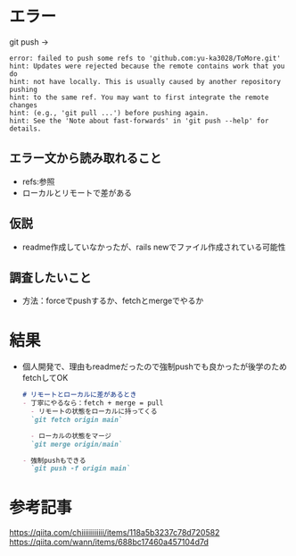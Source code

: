 # エラー
git push -> 
```
error: failed to push some refs to 'github.com:yu-ka3028/ToMore.git'
hint: Updates were rejected because the remote contains work that you do
hint: not have locally. This is usually caused by another repository pushing
hint: to the same ref. You may want to first integrate the remote changes
hint: (e.g., 'git pull ...') before pushing again.
hint: See the 'Note about fast-forwards' in 'git push --help' for details.
```

## エラー文から読み取れること
- refs:参照
- ローカルとリモートで差がある

## 仮説
- readme作成していなかったが、rails newでファイル作成されている可能性

## 調査したいこと
- 方法：forceでpushするか、fetchとmergeでやるか
# 結果
- 個人開発で、理由もreadmeだったので強制pushでも良かったが後学のためfetchしてOK

  ```md
  # リモートとローカルに差があるとき
  - 丁寧にやるなら：fetch + merge = pull
    - リモートの状態をローカルに持ってくる
    `git fetch origin main`

    - ローカルの状態をマージ
    `git merge origin/main`

  - 強制pushもできる
    `git push -f origin main`
  ```

# 参考記事
https://qiita.com/chiiiiiiiiiiii/items/118a5b3237c78d720582
https://qiita.com/wann/items/688bc17460a457104d7d
